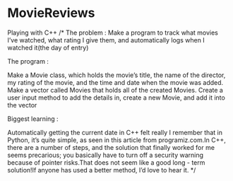 # MovieReviews

Playing with C++
/*
The problem :
Make a program to track what movies I’ve watched, what rating I give them, and automatically logs when I watched it(the day of entry)

The program :

Make a Movie class, which holds the movie’s title, the name of the director, my rating of the movie, and the time and date when the movie was added.
Make a vector called Movies that holds all of the created Movies.
Create a user input method to add the details in, create a new Movie, and add it into the vector

Biggest learning :

Automatically getting the current date in C++ felt really I remember that in Python, it’s quite simple, as seen in this article from programiz.com.In C++, there are a number of steps, and the solution that finally worked for me seems precarious; you basically have to turn off a security warning because of pointer risks.That does not seem like a good long - term solution!If anyone has used a better method, I’d love to hear it.
*/
